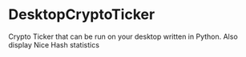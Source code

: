 # DesktopCryptoTicker
Crypto Ticker that can be run on your desktop written in Python. Also display Nice Hash statistics
